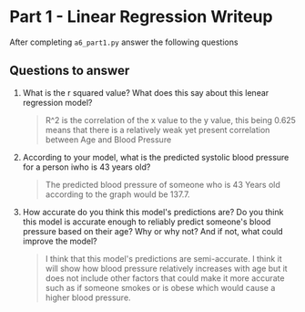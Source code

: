 # Part 1 - Linear Regression Writeup

After completing `a6_part1.py` answer the following questions

## Questions to answer

1. What is the r squared value?  What does this say about this lenear regression model?
    > R^2 is the correlation of the x value to the y value, this being 0.625 means that there is a relatively weak yet present correlation between Age and Blood Pressure  
2. According to your model, what is the predicted systolic blood pressure for a person iwho is 43 years old?
    > The predicted blood pressure of someone who is 43 Years old according to the graph would be 137.7.
3. How accurate do you think this model's predictions are?  Do you think this model is accurate enough to reliably predict someone's blood pressure based on their age?  Why or why not?  And if not, what could improve the model?
    > I think that this model's predictions are semi-accurate. I think it will show how blood pressure relatively increases with age but it does not include other factors that could make it more accurate such as if someone smokes or is obese which would cause a higher blood pressure.